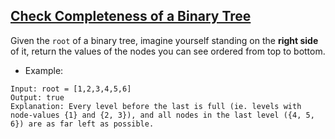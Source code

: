 ## [Check Completeness of a Binary Tree](https://leetcode.com/problems/check-completeness-of-a-binary-tree/)

Given the `root` of a binary tree, imagine yourself standing on the **right side** of it, return the values of the nodes you can see ordered from top to bottom.
- Example:
```
Input: root = [1,2,3,4,5,6]
Output: true
Explanation: Every level before the last is full (ie. levels with node-values {1} and {2, 3}), and all nodes in the last level ({4, 5, 6}) are as far left as possible.
```
